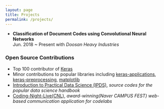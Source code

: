 ```yaml
---
layout: page
title: Projects
permalink: /projects/
---
```


-   **Classification of Document Codes using Convolutional Neural Networks**  
    Jun. 2018 ~ Present with  *Doosan Heavy Industries*

### Open Source Contributions

- Top 100 contributor of [Keras](https://github.com/keras-team/keras)
- Minor contributions to popular libraries including [keras-applications](https://github.com/keras-team/keras-applications), [keras-preprocessing](https://github.com/keras-team/keras-preprocessing), [matplotlib](https://github.com/matplotlib/matplotlib) 
- [Introduction to Practical Data Science (IPDS)](https://github.com/jaimyoung/ipds-kr), *source codes for the popular data science handbook*
- [Coding-Night-Live(CNL)](https://github.com/dduk-ddak/coding-night-live), *award-winning(Naver CAMPUS FEST) web-based communication application for codelabs*
